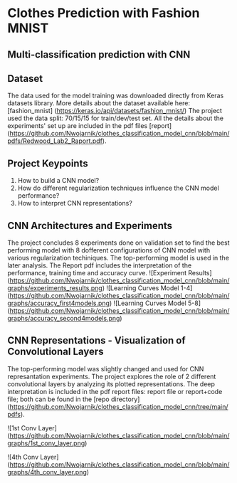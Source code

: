 # Clothes Prediction with Fashion MNIST
## Multi-classification prediction with CNN

## Dataset

The data used for the model training was downloaded directly from Keras datasets library. More details about the dataset available here: [fashion_mnist] (https://keras.io/api/datasets/fashion_mnist/)
The project used the data split: 70/15/15 for train/dev/test set.
All the details about the experiments' set up are included in the pdf files [report] (https://github.com/Nwojarnik/clothes_classification_model_cnn/blob/main/pdfs/Redwood_Lab2_Raport.pdf). 

## Project Keypoints

1. How to build a CNN model?
2. How do different regularization techniques influence the CNN model performance?
3. How to interpret CNN representations?

## CNN Architectures and Experiments

The project concludes 8 experiments done on validation set to find the best performing model with 8 dofferent configurations of CNN model with various regularization techiniques. The top-performing model is used in the later analysis.
The Report pdf includes the interpretation of the performance, training time and accuracy curve.
![Experiment Results]
(https://github.com/Nwojarnik/clothes_classification_model_cnn/blob/main/graphs/experiments_results.png)
![Learning Curves Model 1-4]
(https://github.com/Nwojarnik/clothes_classification_model_cnn/blob/main/graphs/accuracy_first4models.png)
![Learning Curves Model 5-8]
(https://github.com/Nwojarnik/clothes_classification_model_cnn/blob/main/graphs/accuracy_second4models.png)

## CNN Representations - Visualization of Convolutional Layers

The top-performing model was slightly changed and used for CNN represantation experiments.
The project explores the role of 2 different convolutional layers by analyzing its plotted representations. The deep interpretation is included in the pdf report files: report file or report+code file; both can be found in the [repo directory] (https://github.com/Nwojarnik/clothes_classification_model_cnn/tree/main/pdfs).

![1st Conv Layer]
(https://github.com/Nwojarnik/clothes_classification_model_cnn/blob/main/graphs/1st_conv_layer.png)

![4th Conv Layer]
(https://github.com/Nwojarnik/clothes_classification_model_cnn/blob/main/graphs/4th_conv_layer.png)
